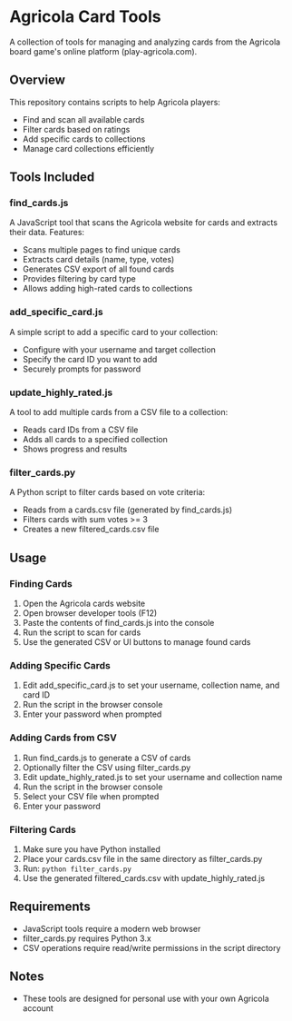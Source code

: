 # Agricola Card Tools

A collection of tools for managing and analyzing cards from the Agricola board game's online platform (play-agricola.com).

## Overview

This repository contains scripts to help Agricola players:
- Find and scan all available cards
- Filter cards based on ratings
- Add specific cards to collections
- Manage card collections efficiently

## Tools Included

### find_cards.js

A JavaScript tool that scans the Agricola website for cards and extracts their data. Features:
- Scans multiple pages to find unique cards
- Extracts card details (name, type, votes)
- Generates CSV export of all found cards
- Provides filtering by card type
- Allows adding high-rated cards to collections

### add_specific_card.js

A simple script to add a specific card to your collection:
- Configure with your username and target collection
- Specify the card ID you want to add
- Securely prompts for password

### update_highly_rated.js

A tool to add multiple cards from a CSV file to a collection:
- Reads card IDs from a CSV file
- Adds all cards to a specified collection
- Shows progress and results

### filter_cards.py

A Python script to filter cards based on vote criteria:
- Reads from a cards.csv file (generated by find_cards.js)
- Filters cards with sum votes >= 3
- Creates a new filtered_cards.csv file

## Usage

### Finding Cards
1. Open the Agricola cards website
2. Open browser developer tools (F12)
3. Paste the contents of find_cards.js into the console
4. Run the script to scan for cards
5. Use the generated CSV or UI buttons to manage found cards

### Adding Specific Cards
1. Edit add_specific_card.js to set your username, collection name, and card ID
2. Run the script in the browser console
3. Enter your password when prompted

### Adding Cards from CSV
1. Run find_cards.js to generate a CSV of cards
2. Optionally filter the CSV using filter_cards.py
3. Edit update_highly_rated.js to set your username and collection name
4. Run the script in the browser console
5. Select your CSV file when prompted
6. Enter your password

### Filtering Cards
1. Make sure you have Python installed
2. Place your cards.csv file in the same directory as filter_cards.py
3. Run: `python filter_cards.py`
4. Use the generated filtered_cards.csv with update_highly_rated.js

## Requirements
- JavaScript tools require a modern web browser
- filter_cards.py requires Python 3.x
- CSV operations require read/write permissions in the script directory

## Notes
- These tools are designed for personal use with your own Agricola account
